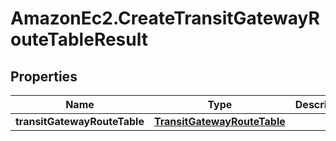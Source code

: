 # AmazonEc2.CreateTransitGatewayRouteTableResult

## Properties

Name | Type | Description | Notes
------------ | ------------- | ------------- | -------------
**transitGatewayRouteTable** | [**TransitGatewayRouteTable**](TransitGatewayRouteTable.md) |  | [optional] 


